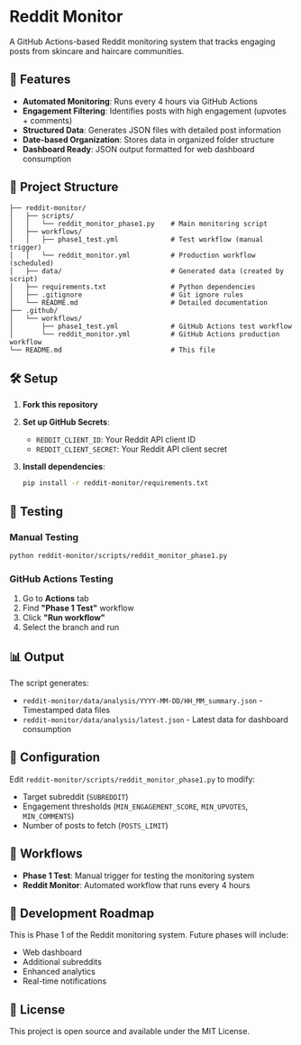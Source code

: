 # Reddit Monitor

A GitHub Actions-based Reddit monitoring system that tracks engaging posts from skincare and haircare communities.

## 🚀 Features

- **Automated Monitoring**: Runs every 4 hours via GitHub Actions
- **Engagement Filtering**: Identifies posts with high engagement (upvotes + comments)
- **Structured Data**: Generates JSON files with detailed post information
- **Date-based Organization**: Stores data in organized folder structure
- **Dashboard Ready**: JSON output formatted for web dashboard consumption

## 📁 Project Structure

```
├── reddit-monitor/
│   ├── scripts/
│   │   └── reddit_monitor_phase1.py    # Main monitoring script
│   ├── workflows/
│   │   ├── phase1_test.yml             # Test workflow (manual trigger)
│   │   └── reddit_monitor.yml          # Production workflow (scheduled)
│   ├── data/                           # Generated data (created by script)
│   ├── requirements.txt                # Python dependencies
│   ├── .gitignore                      # Git ignore rules
│   └── README.md                       # Detailed documentation
├── .github/
│   └── workflows/
│       ├── phase1_test.yml             # GitHub Actions test workflow
│       └── reddit_monitor.yml          # GitHub Actions production workflow
└── README.md                           # This file
```

## 🛠️ Setup

1. **Fork this repository**
2. **Set up GitHub Secrets**:
   - `REDDIT_CLIENT_ID`: Your Reddit API client ID
   - `REDDIT_CLIENT_SECRET`: Your Reddit API client secret

3. **Install dependencies**:
   ```bash
   pip install -r reddit-monitor/requirements.txt
   ```

## 🧪 Testing

### Manual Testing
```bash
python reddit-monitor/scripts/reddit_monitor_phase1.py
```

### GitHub Actions Testing
1. Go to **Actions** tab
2. Find **"Phase 1 Test"** workflow
3. Click **"Run workflow"**
4. Select the branch and run

## 📊 Output

The script generates:
- `reddit-monitor/data/analysis/YYYY-MM-DD/HH_MM_summary.json` - Timestamped data files
- `reddit-monitor/data/analysis/latest.json` - Latest data for dashboard consumption

## 🔧 Configuration

Edit `reddit-monitor/scripts/reddit_monitor_phase1.py` to modify:
- Target subreddit (`SUBREDDIT`)
- Engagement thresholds (`MIN_ENGAGEMENT_SCORE`, `MIN_UPVOTES`, `MIN_COMMENTS`)
- Number of posts to fetch (`POSTS_LIMIT`)

## 🔄 Workflows

- **Phase 1 Test**: Manual trigger for testing the monitoring system
- **Reddit Monitor**: Automated workflow that runs every 4 hours

## 🎯 Development Roadmap

This is Phase 1 of the Reddit monitoring system. Future phases will include:
- Web dashboard
- Additional subreddits
- Enhanced analytics
- Real-time notifications

## 📝 License

This project is open source and available under the MIT License.
